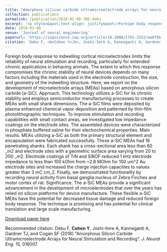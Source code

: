 ```yaml
---
title: "Amorphous silicon carbide ultramicroelectrode arrays for neural stimulation and recording"
collection: publications
permalink: /publication/2018-01-08-JNE-deku
excerpt: '<p style=&quot;text-align: justify&quot;>Foreign body response to indwelling cortical microelectrodes limits the reliability of neural stimulation and recording, particularly for extended chronic applications in behaving animals. In collaboration with Stuart Cogan&apos;s lab at UT Dallas, we developed microelectrode arrays based on amorphous silicon carbide, providing chronic stability and employing semiconductor manufacturing processes to create arrays with small shank dimensions. My role in the project was to design electrode geometries, to test their electrochemical properties ex-vivo, and to test them by acute and chronic in-vivo recording in zebra finches. </p>'
date: 2018-01-08
venue: 'Journal of neural engineering'
paperurl: 'https://iopscience.iop.org/article/10.1088/1741-2552/aa8f8b'
citation: 'Deku F, <b>Cohen Y</b>, Joshi-Imre A, Kanneganti A, Gardner TJ, and Cogan SF (2018) &quot;Amorphous Silicon Carbide Ultramicroelectrode Arrays for Neural Stimulation and Recording&quot;. <i>J. Neural Eng.</i> 15, 016007.'
---
```

Foreign body response to indwelling cortical microelectrodes limits the reliabilityof neural stimulation and recording, particularly for extended chronic applications in behavinganimals. The extent to which this response compromises the chronic stability of neuraldevices depends on many factors including the materials used in the electrode construction,the size, and geometry of the indwelling structure. Here, we report on the development ofmicroelectrode arrays (MEAs) based on amorphous silicon carbide (a-SiC). Approach. Thistechnology utilizes a-SiC for its chronic stability and employs semiconductor manufacturingprocesses to create MEAs with small shank dimensions. The a-SiC films were deposited byplasma enhanced chemical vapor deposition and patterned by thin-film photolithographictechniques. To improve stimulation and recording capabilities with small contact areas, weinvestigated low impedance coatings on the electrode sites. The assembled devices werecharacterized in phosphate buffered saline for their electrochemical properties. Main results.MEAs utilizing a-SiC as both the primary structural element and encapsulation werefabricated successfully. These a-SiC MEAs had 16 penetrating shanks. Each shank has across-sectional area less than 60 _m2 and electrode sites with a geometric surface area varyingfrom 20 to 200 _m2. Electrode coatings of TiN and SIROF reduced 1 kHz electrode impedanceto less than 100 kOhm from ~2.8 MOhm for 100 um^2 Au electrode sites and increased the chargeinjection capacities to values greater than 3 mC cm_2. Finally, we demonstrated functionalityby recording neural activity from basal ganglia nucleus of Zebra Finches and motor cortexof rat. Significance. The a-SiC MEAs provide a significant advancement in the developmentof microelectrodes that over the years has relied on silicon platforms for device manufacture.These flexible a-SiC MEAs have the potential for decreased tissue damage and reducedforeign body response. The technique is promising and has potential for clinical translationand large scale manufacturing.

[Download paper here](https://iopscience.iop.org/article/10.1088/1741-2552/aa8f8b)

Recommended citation: Deku F, <b>Cohen Y</b>, Joshi-Imre A, Kanneganti A, Gardner TJ, and Cogan SF (2018) "Amorphous Silicon Carbide Ultramicroelectrode Arrays for Neural Stimulation and Recording". <i>J. Neural Eng.</i> 15, 016007.